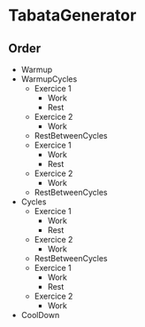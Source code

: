 # TabataGenerator



## Order

- Warmup
- WarmupCycles
  - Exercice 1
    - Work
    - Rest
  - Exercice 2
    - Work
  - RestBetweenCycles
  - Exercice 1
    - Work
    - Rest
  - Exercice 2
    - Work
  - RestBetweenCycles
- Cycles
  - Exercice 1
    - Work
    - Rest
  - Exercice 2
    - Work
  - RestBetweenCycles
  - Exercice 1
    - Work
    - Rest
  - Exercice 2
    - Work
- CoolDown
